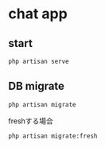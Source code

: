 # chat app

## start

```zsh
php artisan serve
```

## DB migrate

```zsh
php artisan migrate
```

freshする場合
```zsh
php artisan migrate:fresh
```
